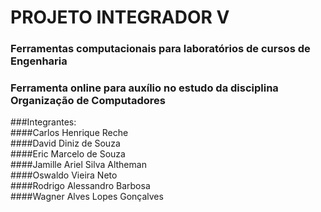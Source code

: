 # PROJETO INTEGRADOR V

### Ferramentas computacionais para laboratórios de cursos de Engenharia

### Ferramenta online para auxílio no estudo da disciplina Organização de Computadores

###Integrantes:<br>
####Carlos Henrique Reche<br>
####David Diniz de Souza<br>
####Eric Marcelo de Souza<br>
####Jamille Ariel Silva Altheman<br>
####Oswaldo Vieira Neto<br>
####Rodrigo Alessandro Barbosa<br>
####Wagner Alves Lopes Gonçalves<br>


